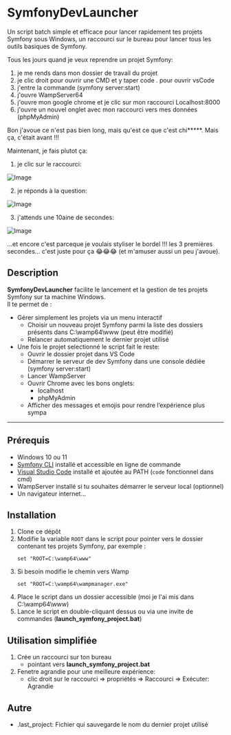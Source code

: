 # SymfonyDevLauncher

Un script batch simple et efficace pour lancer rapidement tes projets Symfony sous Windows, un raccourci sur le bureau pour lancer tous les outils basiques de Symfony.

Tous les jours quand je veux reprendre un projet Symfony:
1. je me rends dans mon dossier de travail du projet
2. je clic droit pour ouvrir une CMD et y taper code . pour ouvrir vsCode
3. j'entre la commande (symfony server:start)
4. j'ouvre WampServer64
5. j'ouvre mon google chrome et je clic sur mon raccourci Localhost:8000
6. j'ouvre un nouvel onglet avec mon raccourci vers mes données (phpMyAdmin)

Bon j'avoue ce n'est pas bien long, mais qu'est ce que c'est chi*****. Mais ça, c'était avant !!!

Maintenant, je fais plutot ça:

1. je clic sur le raccourci: 

![Image](https://github.com/user-attachments/assets/4d270428-8de3-4738-88d1-2423c6a2289e)   

2. je réponds à la question: 

![Image](https://github.com/user-attachments/assets/e3930928-697e-4b52-b2a8-bec2a1f68e31)

3. j'attends une 10aine de secondes:

![Image](https://github.com/user-attachments/assets/5163d3b0-5201-47d6-91e9-e25ab67f983b)

...et encore c'est parceque je voulais styliser le bordel !!! les 3 premières secondes... c'est juste pour ça 😂😂😂 (et m'amuser aussi un peu j'avoue).


## Description

**SymfonyDevLauncher** facilite le lancement et la gestion de tes projets Symfony sur ta machine Windows.  
Il te permet de :  

- Gérer simplement les projets via un menu interactif  
    - Choisir un nouveau projet Symfony parmi la liste des dossiers présents dans C:\wamp64\www (peut être modifié)  
    - Relancer automatiquement le dernier projet utilisé 
- Une fois le projet selectionné le script fait le reste:
    - Ouvrir le dossier projet dans VS Code  
    - Démarrer le serveur de dev Symfony dans une console dédiée (symfony server:start)  
    - Lancer WampServer 
    - Ouvrir Chrome avec les bons onglets:
        - localhost 
        - phpMyAdmin  
    - Afficher des messages et emojis pour rendre l’expérience plus sympa

---

## Prérequis

- Windows 10 ou 11  
- [Symfony CLI](https://symfony.com/download) installé et accessible en ligne de commande  
- [Visual Studio Code](https://code.visualstudio.com/) installé et ajoutée au PATH (`code` fonctionnel dans cmd)  
- WampServer installé si tu souhaites démarrer le serveur local (optionnel)  
- Un navigateur internet...

## Installation

1. Clone ce dépôt
2. Modifie la variable `ROOT` dans le script pour pointer vers le dossier contenant tes projets Symfony, par exemple :  
   ```batch
   set "ROOT=C:\wamp64\www"
3. Si besoin modifie le chemin vers Wamp
    ```batch
   set "ROOT=C:\wamp64\wampmanager.exe"
4. Place le script dans un dossier accessible (moi je l'ai mis dans C:\wamp64\www)
5. Lance le script en double-cliquant dessus ou via une invite de commandes (**launch_symfony_project.bat**)

## Utilisation simplifiée

1. Crée un raccourci sur ton bureau 
    - pointant vers **launch_symfony_project.bat**
2. Fenetre agrandie pour une meilleure expérience:
    - clic droit sur le raccourci => propriétés => Raccourci => Exécuter: Agrandie

## Autre

- .last_project: Fichier qui sauvegarde le nom du dernier projet utilisé
